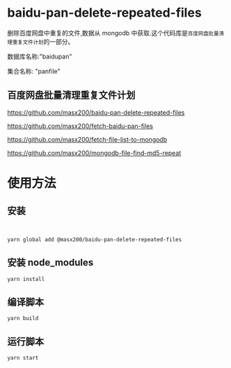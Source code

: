# baidu-pan-delete-repeated-files

删除百度网盘中重复的文件,数据从 mongodb 中获取.这个代码库是`百度网盘批量清理重复文件计划`的一部分。

数据库名称:"baidupan"

集合名称: "panfile"

## 百度网盘批量清理重复文件计划

https://github.com/masx200/baidu-pan-delete-repeated-files

https://github.com/masx200/fetch-baidu-pan-files

https://github.com/masx200/fetch-file-list-to-mongodb

https://github.com/masx200/mongodb-file-find-md5-repeat

# 使用方法

## 安装

```shell


yarn global add @masx200/baidu-pan-delete-repeated-files
```

## 安装 node_modules

```shell
yarn install
```

## 编译脚本

```shell
yarn build
```

## 运行脚本

```shell
yarn start
```
